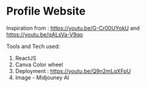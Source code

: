 # Profile Website

Inspiration from : https://youtu.be/G-Cr00UYokU and https://youtu.be/qALsVa-V9qo

Tools and Tech used:
1. ReactJS
2. Canva Color wheel
3. Deployment : https://youtu.be/Q9n2mLqXFpU
4. Image - Midjouney AI
